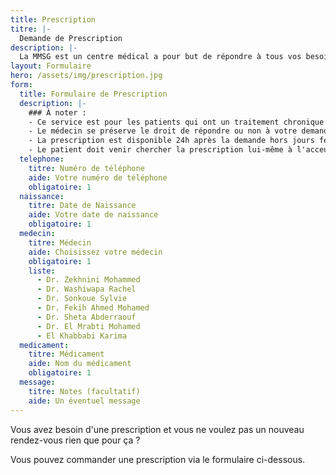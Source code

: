 ```yaml
---
title: Prescription
titre: |-
  Demande de Prescription
description: |-
  La MMSG est un centre médical a pour but de répondre à tous vos besoins en termes de santé. Les services sont assurés par des spécialistes qualifiés dans les domaines dont vous avez besoin. Les différents services sont repris dans le tableau ci-dessous:
layout: Formulaire
hero: /assets/img/prescription.jpg
form:
  title: Formulaire de Prescription
  description: |-
    ### À noter :
    - Ce service est pour les patients qui ont un traitement chronique uniquement.
    - Le médecin se préserve le droit de répondre ou non à votre demande
    - La prescription est disponible 24h après la demande hors jours fériés.
    - Le patient doit venir chercher la prescription lui-même à l'acceuil de la Maison Médicale.
  telephone:
    titre: Numéro de téléphone
    aide: Votre numéro de téléphone
    obligatoire: 1
  naissance:
    titre: Date de Naissance
    aide: Votre date de naissance
    obligatoire: 1
  medecin:
    titre: Médecin
    aide: Choisissez votre médecin
    obligatoire: 1
    liste:
      - Dr. Zekhnini Mohammed
      - Dr. Washiwapa Rachel
      - Dr. Sonkoue Sylvie
      - Dr. Fekih Ahmed Mohamed
      - Dr. Sheta Abderraouf
      - Dr. El Mrabti Mohamed
      - El Khabbabi Karima
  medicament:
    titre: Médicament
    aide: Nom du médicament
    obligatoire: 1
  message:
    titre: Notes (facultatif)
    aide: Un éventuel message
---
```

Vous avez besoin d'une prescription et vous ne voulez pas un nouveau rendez-vous rien que pour ça ?

Vous pouvez commander une prescription via le formulaire ci-dessous.

